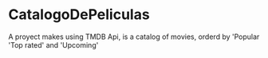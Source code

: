 # CatalogoDePeliculas
A proyect makes using TMDB Api, is a catalog of movies, orderd by 'Popular 'Top rated' and 'Upcoming' 
